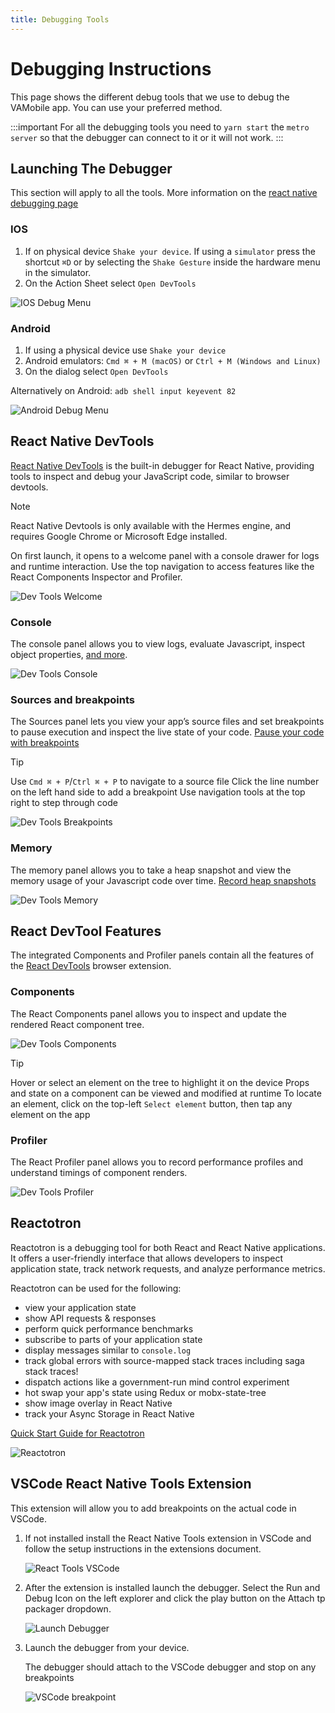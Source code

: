```yaml
---
title: Debugging Tools 
---
```


# Debugging Instructions 
This page shows the different debug tools that we use to debug the VAMobile app. You can use your preferred method.

:::important
  For all the debugging tools you need to `yarn start` the `metro server` so that the debugger can  connect to it or it will not work.
:::

## Launching The Debugger 
This section will apply to all the tools. More information on the [react native debugging page](https://reactnative.dev/docs/debugging)

### IOS
   1. If on physical device `Shake your device`. If using a `simulator` press the shortcut  `⌘D` or by selecting the `Shake Gesture` inside the hardware menu in the simulator.
   2. On the Action Sheet select `Open DevTools`

![IOS Debug Menu](/VAMobile/documentation/static/img/debuggingToolsImage/ios-debug-dialog.png) 

### Android
   1. If using a physical device use `Shake your device`
   2. Android emulators: `Cmd ⌘ + M (macOS)` or `Ctrl + M (Windows and Linux)`
   3. On the dialog select `Open DevTools`

Alternatively on Android: `adb shell input keyevent 82`

![Android Debug Menu](/VAMobile/documentation/static/img/debuggingToolsImage/android-debug-dialog.png) 
   

## React Native DevTools
[React Native DevTools](https://reactnative.dev/docs/react-native-devtools) is the built-in debugger for React Native, providing tools to inspect and debug your JavaScript code, similar to browser devtools.

> [!NOTE]  
> React Native Devtools is only available with the Hermes engine, and requires Google Chrome or Microsoft Edge installed.

On first launch, it opens to a welcome panel with a console drawer for logs and runtime interaction. Use the top navigation to access features like the React Components Inspector and Profiler.

![Dev Tools Welcome](/VAMobile/documentation/static/img/debuggingToolsImage/dev-tools-welcome.png)

### Console
The console panel allows you to view logs, evaluate Javascript, inspect object properties, [and more](https://developer.chrome.com/docs/devtools/console/reference). 

![Dev Tools Console](/VAMobile/documentation/static/img/debuggingToolsImage/dev-tools-console.png)

### Sources and breakpoints
The Sources panel lets you view your app’s source files and set breakpoints to pause execution and inspect the live state of your code.
[Pause your code with breakpoints](https://developer.chrome.com/docs/devtools/javascript/breakpoints)

> [!TIP]  
> Use `Cmd ⌘ + P`/`Ctrl ⌘ + P` to navigate to a source file
> Click the line number on the left hand side to add a breakpoint
> Use navigation tools at the top right to step through code
> 
![Dev Tools Breakpoints](/VAMobile/documentation/static/img/debuggingToolsImage/dev-tools-breakpoints.png)

### Memory
The memory panel allows you to take a heap snapshot and view the memory usage of your Javascript code over time.
[Record heap snapshots](https://developer.chrome.com/docs/devtools/memory-problems/heap-snapshots)

![Dev Tools Memory](/VAMobile/documentation/static/img/debuggingToolsImage/dev-tools-memory.png)

## React DevTool Features
The integrated Components and Profiler panels contain all the features of the [React DevTools](https://react.dev/learn/react-developer-tools) browser extension.

### Components
The React Components panel allows you to inspect and update the rendered React component tree.

![Dev Tools Components](/VAMobile/documentation/static/img/debuggingToolsImage/dev-tools-components.png)

> [!TIP]
> Hover or select an element on the tree to highlight it on the device
> Props and state on a component can be viewed and modified at runtime
> To locate an element, click on the top-left `Select element` button, then tap any element on the app


### Profiler
The React Profiler panel allows you to record performance profiles and understand timings of component renders.

![Dev Tools Profiler](/VAMobile/documentation/static/img/debuggingToolsImage/dev-tools-profiler.png)

## Reactotron
Reactotron is a debugging tool for both React and React Native applications. It offers a user-friendly interface that allows developers to inspect application state, track network requests, and analyze performance metrics.

Reactotron can be used for the following:
- view your application state
- show API requests & responses
- perform quick performance benchmarks
- subscribe to parts of your application state
- display messages similar to `console.log`
- track global errors with source-mapped stack traces including saga stack traces!
- dispatch actions like a government-run mind control experiment
- hot swap your app's state using Redux or mobx-state-tree
- show image overlay in React Native
- track your Async Storage in React Native

[Quick Start Guide for Reactotron](https://docs.infinite.red/reactotron/quick-start/react-native/)

![Reactotron](/VAMobile/documentation/static/img/debuggingToolsImage/reactotron-example.jpg)


## VSCode React Native Tools Extension
 This extension will allow you to add breakpoints on the actual code in VSCode.

 1. If not installed install the React Native Tools extension in VSCode and follow the setup instructions in the extensions document.

    ![React Tools VSCode](/VAMobile/documentation/static/img/debuggingToolsImage/vscode-react-tools-ext.png) 

2. After the extension is installed launch the debugger. Select the Run and Debug Icon on the left explorer and click the play button on the Attach tp packager dropdown.

    ![Launch Debugger](/VAMobile/documentation/static/img/debuggingToolsImage/vscode-launch-debugger.png) 

3. Launch the debugger from your device.

    The debugger should attach to the VSCode debugger and stop on any breakpoints

    ![VSCode breakpoint](/VAMobile/documentation/static/img/debuggingToolsImage/vscode-debugger-breakpoint.png) 


    
    



